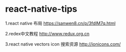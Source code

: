# react-native-tips
 1.react native 布局
 https://sanwen8.cn/p/3fdlM7q.html
 
 2.redex中文教程
 http://www.redux.org.cn

 3.react native vectors icon 搜索资源
 http://ionicons.com/
